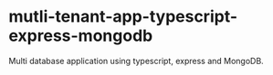 # mutli-tenant-app-typescript-express-mongodb
Multi database application using typescript, express and MongoDB.
